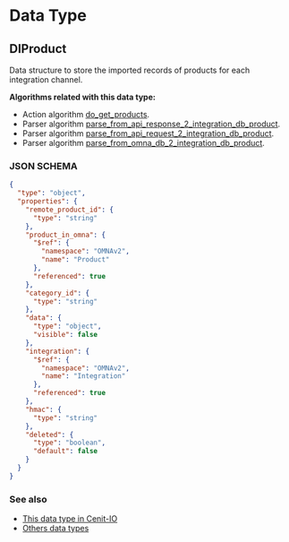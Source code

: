 # Data Type

## DIProduct

Data structure to store the imported records of products for each integration channel.

**Algorithms related with this data type:**

* Action algorithm [do_get_products](../action-algorithms/do_get_products.md).
* Parser algorithm [parse_from_api_response_2_integration_db_product](../parser-algorithms/parse_from_api_response_2_integration_db_product.md).
* Parser algorithm [parse_from_api_request_2_integration_db_product](../parser-algorithms/parse_from_api_request_2_integration_db_product.md).
* Parser algorithm [parse_from_omna_db_2_integration_db_product](../parser-algorithms/parse_from_omna_db_2_integration_db_product.md).

    
### JSON SCHEMA
```json
{
  "type": "object",
  "properties": {
    "remote_product_id": {
      "type": "string"
    },
    "product_in_omna": {
      "$ref": {
        "namespace": "OMNAv2",
        "name": "Product"
      },
      "referenced": true
    },
    "category_id": {
      "type": "string"
    },
    "data": {
      "type": "object",
      "visible": false
    },
    "integration": {
      "$ref": {
        "namespace": "OMNAv2",
        "name": "Integration"
      },
      "referenced": true
    },
    "hmac": {
      "type": "string"
    },
    "deleted": {
      "type": "boolean",
      "default": false
    }
  }
}
```

### See also
* [This data type in Cenit-IO](https://cenit.io/json_data_type?f[name][40703][o]=is&f[name][40703][v]=DIProduct&f[namespace][40840][v]=OMNAv2)
* [Others data types](overview?id=DIProduct)